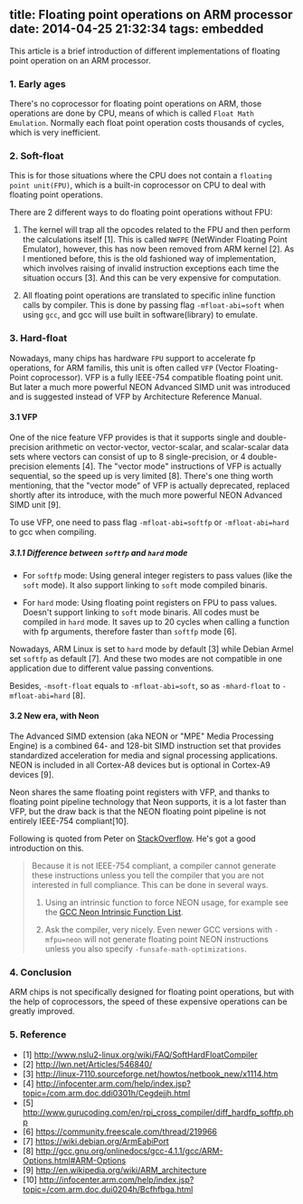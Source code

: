 title: Floating point operations on ARM processor
date: 2014-04-25 21:32:34
tags: embedded
---

This article is a brief introduction of different implementations of floating point operation on an ARM processor.

### 1. Early ages

There's no coprocessor for floating point operations on ARM, those operations are done by CPU, means of which is called `Float Math Emulation`. Normally each float point operation costs thousands of cycles, which is very inefficient. 

### 2. Soft-float

This is for those situations where the CPU does not contain a `floating point unit(FPU)`, which is a built-in coprocessor on CPU to deal with floating point operations. 

There are 2 different ways to do floating point operations without FPU: 

1. The kernel will trap all the opcodes related to the FPU and then perform the calculations itself [1]. This is called `NWFPE` (NetWinder Floating Point Emulator), however, this has now been removed from ARM kernel [2]. As I mentioned before, this is the old fashioned way of implementation, which involves raising of invalid instruction exceptions each time the situation occurs [3]. And this can be very expensive for computation. 

2. All floating point operations are translated to specific inline function calls by compiler. This is done by passing flag `-mfloat-abi=soft` when using `gcc`, and gcc will use built in software(library) to emulate.

### 3. Hard-float

Nowadays, many chips has hardware `FPU` support to accelerate fp operations, for ARM familis, this unit is often called `VFP` (Vector Floating-Point coprocessor). VFP is a fully IEEE-754 compatible floating point unit. But later a much more powerful NEON Advanced SIMD unit was introduced and is suggested instead of VFP by Architecture Reference Manual.

<!--more-->

#### 3.1 VFP
One of the nice feature VFP provides is that it supports single and double-precision arithmetic on vector-vector, vector-scalar, and scalar-scalar data sets where vectors can consist of up to 8 single-precision, or 4 double-precision elements [4]. The "vector mode" instructions of VFP is actually sequential, so the speed up is very limited [8]. There's one thing worth mentioning, that the "vector mode" of VFP is actually deprecated, replaced shortly after its introduce, with the much more powerful NEON Advanced SIMD unit [9]. 

To use VFP, one need to pass flag `-mfloat-abi=softfp` or `-mfloat-abi=hard` to gcc when compiling.

##### 3.1.1 Difference between `softfp` and `hard` mode
- For `softfp` mode:
Using general integer registers to pass values (like the `soft` mode). It also support linking to `soft` mode compiled binaris. 

- For `hard` mode:
Using floating point registers on FPU to pass values. Doesn't support linking to `soft` mode binaris. All codes must be compiled in `hard` mode. It saves up to 20 cycles when calling a function with fp arguments, therefore faster than `softfp` mode [6].

Nowadays, ARM Linux is set to `hard` mode by default [3] while Debian Armel set `softfp` as default [7]. And these two modes are not compatible in one application due to different value passing conventions. 

Besides, `-msoft-float` equals to `-mfloat-abi=soft`, so as `-mhard-float` to `-mfloat-abi=hard` [8].

#### 3.2 New era, with Neon

The Advanced SIMD extension (aka NEON or "MPE" Media Processing Engine) is a combined 64- and 128-bit SIMD instruction set that provides standardized acceleration for media and signal processing applications. NEON is included in all Cortex-A8 devices but is optional in Cortex-A9 devices [9]. 

Neon shares the same floating point registers with VFP, and thanks to floating point pipeline technology that Neon supports, it is a lot faster than VFP, but the draw back is that the NEON floating point pipeline is not entirely IEEE-754 compliant[10]. 

Following is quoted from Peter on [StackOverflow](http://stackoverflow.com/questions/4097034/arm-cortex-a8-whats-the-difference-between-vfp-and-neon). He's got a good introduction on this.

> Because it is not IEEE-754 compliant, a compiler cannot generate these instructions unless you tell the compiler that you are not interested in full compliance. This can be done in several ways.
> 
> 1. Using an intrinsic function to force NEON usage, for example see the [GCC Neon Intrinsic Function List](http://gcc.gnu.org/onlinedocs/gcc/ARM-NEON-Intrinsics.html).
> 
> 2. Ask the compiler, very nicely. Even newer GCC versions with `-mfpu=neon` will not generate floating point NEON instructions unless you also specify `-funsafe-math-optimizations`.

### 4. Conclusion

ARM chips is not specifically designed for floating point operations, but with the help of coprocessors, the speed of these expensive operations can be greatly improved.



### 5. Reference

- [1] http://www.nslu2-linux.org/wiki/FAQ/SoftHardFloatCompiler
- [2] http://lwn.net/Articles/546840/
- [3] http://linux-7110.sourceforge.net/howtos/netbook_new/x1114.htm
- [4] http://infocenter.arm.com/help/index.jsp?topic=/com.arm.doc.ddi0301h/Cegdejjh.html
- [5] http://www.gurucoding.com/en/rpi_cross_compiler/diff_hardfp_softfp.php
- [6] https://community.freescale.com/thread/219966
- [7] https://wiki.debian.org/ArmEabiPort
- [8] http://gcc.gnu.org/onlinedocs/gcc-4.1.1/gcc/ARM-Options.html#ARM-Options
- [9] http://en.wikipedia.org/wiki/ARM_architecture
- [10] http://infocenter.arm.com/help/index.jsp?topic=/com.arm.doc.dui0204h/Bcfhfbga.html
